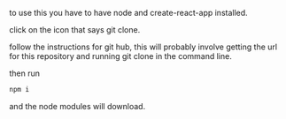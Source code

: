 to use this you have to have node and create-react-app installed. 

click on the icon that says git clone. 

follow the instructions for git hub, this will probably involve getting the url for this repository and running git clone <repos url> in the command line. 

then run 

```bash
npm i 
```
and the node modules will download. 